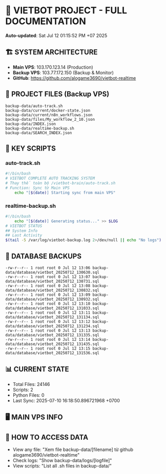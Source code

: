 # 🤖 VIETBOT PROJECT - FULL DOCUMENTATION
**Auto-updated**: Sat Jul 12 01:15:52 PM +07 2025

## 🏗️ SYSTEM ARCHITECTURE
- **Main VPS**: 103.170.123.14 (Production)
- **Backup VPS**: 103.77.172.150 (Backup & Monitor)
- **GitHub**: https://github.com/alogame3690/vietbot-realtime

## 📁 PROJECT FILES (Backup VPS)
```
backup-data/auto-track.sh
backup-data/current/docker-state.json
backup-data/current/n8n_workflows.json
backup-data/files/My_workflow_2_10.json
backup-data/INDEX.json
backup-data/realtime-backup.sh
backup-data/SEARCH_INDEX.json
```

## 🔧 KEY SCRIPTS
### auto-track.sh
```bash
#!/bin/bash
# VIETBOT COMPLETE AUTO TRACKING SYSTEM
# Thay thế toàn bộ /vietbot-brain/auto-track.sh
# Function: Sync từ Main VPS
    echo "[$(date)] Starting sync from main VPS"
```
### realtime-backup.sh
```bash
#!/bin/bash
    echo "[$(date)] Generating status..." >> $LOG
# VIETBOT STATUS
## System Info
## Last Activity
$(tail -5 /var/log/vietbot-backup.log 2>/dev/null || echo "No logs")
```

## 💾 DATABASE BACKUPS
```
-rw-r--r-- 1 root root 0 Jul 12 13:06 backup-data/database/vietbot_20250712_130630.sql
-rw-r--r-- 1 root root 0 Jul 12 13:07 backup-data/database/vietbot_20250712_130731.sql
-rw-r--r-- 1 root root 0 Jul 12 13:08 backup-data/database/vietbot_20250712_130832.sql
-rw-r--r-- 1 root root 0 Jul 12 13:09 backup-data/database/vietbot_20250712_130932.sql
-rw-r--r-- 1 root root 0 Jul 12 13:10 backup-data/database/vietbot_20250712_131033.sql
-rw-r--r-- 1 root root 0 Jul 12 13:11 backup-data/database/vietbot_20250712_131134.sql
-rw-r--r-- 1 root root 0 Jul 12 13:12 backup-data/database/vietbot_20250712_131234.sql
-rw-r--r-- 1 root root 0 Jul 12 13:13 backup-data/database/vietbot_20250712_131335.sql
-rw-r--r-- 1 root root 0 Jul 12 13:14 backup-data/database/vietbot_20250712_131435.sql
-rw-r--r-- 1 root root 0 Jul 12 13:15 backup-data/database/vietbot_20250712_131536.sql
```

## 📊 CURRENT STATE
- Total Files: 24146
- Scripts: 2
- Python Files: 0
- Last Sync: 2025-07-10 16:18:50.896721968 +0700

## 🖥️ MAIN VPS INFO


## 🚨 HOW TO ACCESS DATA
- View any file: "Xem file backup-data/[filename] từ github alogame3690/vietbot-realtime"
- Check logs: "Show backup-data/logs/[logfile]"
- View scripts: "List all .sh files in backup-data/"
